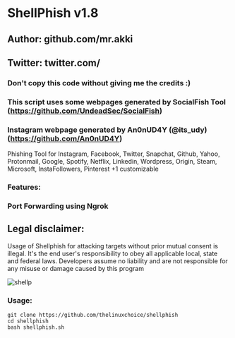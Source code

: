 # ShellPhish v1.8
## Author: github.com/mr.akki
## Twitter: twitter.com/
### Don't copy this code without giving me the credits :) 
### This script uses some webpages generated by SocialFish Tool (https://github.com/UndeadSec/SocialFish)
### Instagram webpage generated by An0nUD4Y (@its_udy) (https://github.com/An0nUD4Y)

Phishing Tool for Instagram, Facebook, Twitter, Snapchat, Github, Yahoo, Protonmail, Google, Spotify, Netflix, Linkedin, Wordpress, Origin, Steam, Microsoft, InstaFollowers, Pinterest +1 customizable

### Features:
### Port Forwarding using Ngrok

## Legal disclaimer:

Usage of Shellphish for attacking targets without prior mutual consent is illegal. It's the end user's responsibility to obey all applicable local, state and federal laws. Developers assume no liability and are not responsible for any misuse or damage caused by this program 

![shellp](https://user-images.githubusercontent.com/34893261/43082609-d6273f58-8e6a-11e8-97f3-df56e03ad83d.png)

### Usage:
```
git clone https://github.com/thelinuxchoice/shellphish
cd shellphish
bash shellphish.sh
```
